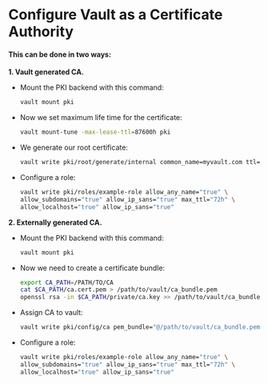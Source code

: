# Configure Vault as a Certificate Authority

#### This can be done in two ways:

**1. Vault generated CA.**

- Mount the PKI backend with this command:

  ```sh
  vault mount pki
  ```
  
- Now we set maximum life time for the certificate:

  ```sh
  vault mount-tune -max-lease-ttl=87600h pki
  ```
  
- We generate our root certificate:

  ```sh
  vault write pki/root/generate/internal common_name=myvault.com ttl=87600h
  ```

- Configure a role:
  
  ```sh
  vault write pki/roles/example-role allow_any_name="true" \
  allow_subdomains="true" allow_ip_sans="true" max_ttl="72h" \
  allow_localhost="true" allow_ip_sans="true"
  ```
  
**2. Externally generated CA.**
- Mount the PKI backend with this command:

  ```sh
  vault mount pki
  ```
- Now we need to create a certificate bundle:

  ```sh
  export CA_PATH=/PATH/TO/CA
  cat $CA_PATH/ca.cert.pem > /path/to/vault/ca_bundle.pem
  openssl rsa -in $CA_PATH/private/ca.key >> /path/to/vault/ca_bundle.pem
  ```
  
- Assign CA to vault:

  ```sh
  vault write pki/config/ca pem_bundle="@/path/to/vault/ca_bundle.pem"
  ```

- Configure a role:
  
  ```sh
  vault write pki/roles/example-role allow_any_name="true" \
  allow_subdomains="true" allow_ip_sans="true" max_ttl="72h" \
  allow_localhost="true" allow_ip_sans="true"
  ```



